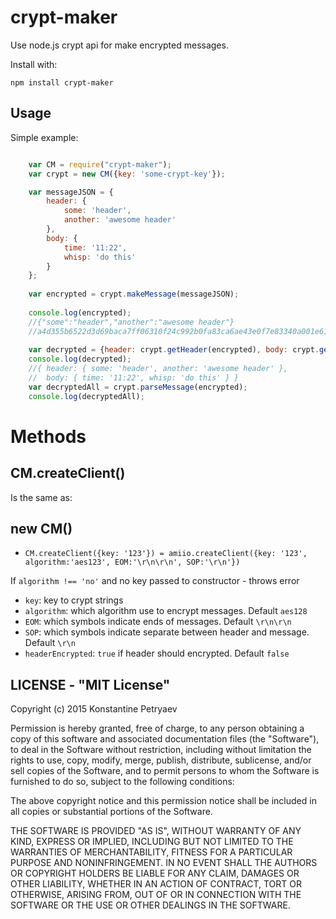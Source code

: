 crypt-maker
===========================

Use node.js crypt api for make encrypted messages.

Install with:

    npm install crypt-maker


## Usage

Simple example:

```js

    var CM = require("crypt-maker");
    var crypt = new CM({key: 'some-crypt-key'});

    var messageJSON = {
        header: {
            some: 'header',
            another: 'awesome header'
        },
        body: {
            time: '11:22',
            whisp: 'do this' 
        }
    };
    
    var encrypted = crypt.makeMessage(messageJSON);
    
    console.log(encrypted);
    //{"some":"header","another":"awesome header"}
    //a4d355b6522d3d69baca7ff06310f24c992b0fa83ca6ae43e0f7e83340a001e618af6e48e1fb9fca63181acc8162f520
    
    var decrypted = {header: crypt.getHeader(encrypted), body: crypt.getBody(encrypted)};
    console.log(decrypted);
    //{ header: { some: 'header', another: 'awesome header' },
    //  body: { time: '11:22', whisp: 'do this' } }
    var decryptedAll = crypt.parseMessage(encrypted);
    console.log(decryptedAll);
```


# Methods

## CM.createClient()

Is the same as:

## new CM()

* `CM.createClient({key: '123'}) = amiio.createClient({key: '123', algorithm:'aes123', EOM:'\r\n\r\n', SOP:'\r\n'})`

If `algorithm !== 'no'` and no key passed to constructor - throws error

* `key`: key to crypt strings
* `algorithm`: which algorithm use to encrypt messages. Default `aes128`
* `EOM`: which symbols indicate ends of messages. Default `\r\n\r\n`
* `SOP`: which symbols indicate separate between header and message. Default `\r\n`
* `headerEncrypted`: `true` if header should encrypted. Default `false`



## LICENSE - "MIT License"

Copyright (c) 2015 Konstantine Petryaev

Permission is hereby granted, free of charge, to any person obtaining a copy
of this software and associated documentation files (the "Software"), to deal
in the Software without restriction, including without limitation the rights
to use, copy, modify, merge, publish, distribute, sublicense, and/or sell
copies of the Software, and to permit persons to whom the Software is
furnished to do so, subject to the following conditions:

The above copyright notice and this permission notice shall be included in all
copies or substantial portions of the Software.

THE SOFTWARE IS PROVIDED "AS IS", WITHOUT WARRANTY OF ANY KIND, EXPRESS OR
IMPLIED, INCLUDING BUT NOT LIMITED TO THE WARRANTIES OF MERCHANTABILITY,
FITNESS FOR A PARTICULAR PURPOSE AND NONINFRINGEMENT. IN NO EVENT SHALL THE
AUTHORS OR COPYRIGHT HOLDERS BE LIABLE FOR ANY CLAIM, DAMAGES OR OTHER
LIABILITY, WHETHER IN AN ACTION OF CONTRACT, TORT OR OTHERWISE, ARISING FROM,
OUT OF OR IN CONNECTION WITH THE SOFTWARE OR THE USE OR OTHER DEALINGS IN THE
SOFTWARE.